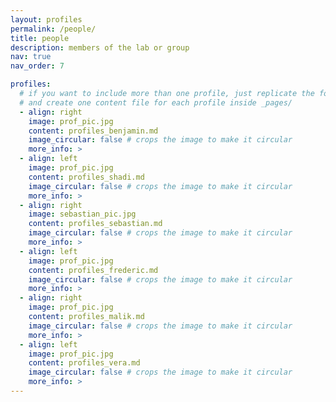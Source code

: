```yaml
---
layout: profiles
permalink: /people/
title: people
description: members of the lab or group
nav: true
nav_order: 7

profiles:
  # if you want to include more than one profile, just replicate the following block
  # and create one content file for each profile inside _pages/
  - align: right
    image: prof_pic.jpg
    content: profiles_benjamin.md
    image_circular: false # crops the image to make it circular
    more_info: >
  - align: left
    image: prof_pic.jpg
    content: profiles_shadi.md
    image_circular: false # crops the image to make it circular
    more_info: >
  - align: right
    image: sebastian_pic.jpg
    content: profiles_sebastian.md
    image_circular: false # crops the image to make it circular
    more_info: >
  - align: left
    image: prof_pic.jpg
    content: profiles_frederic.md
    image_circular: false # crops the image to make it circular
    more_info: >
  - align: right
    image: prof_pic.jpg
    content: profiles_malik.md
    image_circular: false # crops the image to make it circular
    more_info: >
  - align: left
    image: prof_pic.jpg
    content: profiles_vera.md
    image_circular: false # crops the image to make it circular
    more_info: >
---
```

